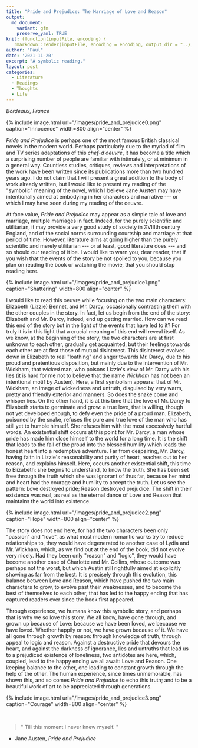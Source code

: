 ```yaml
---
title: "Pride and Prejudice: The Marriage of Love and Reason"
output:
  md_document:
    variant: gfm
    preserve_yaml: TRUE
knit: (function(inputFile, encoding) {
   rmarkdown::render(inputFile, encoding = encoding, output_dir = "../_posts") })
author: "Paul"
date: '2021-11-20'
excerpt: "A symbolic reading."
layout: post
categories:
  - Literature
  - Readings
  - Thoughts
  - Life 
---
```


*Bordeaux, France*

{% include image.html url="/images/pride_and_prejudice0.png" caption="Innocence" width=800 align="center" %}  

*Pride and Prejudice* is perhaps one of the most famous British classical novels in the modern world. Perhaps particularly due to the myriad of film and TV series adaptations of this *chef-d'oeuvre*, it has become a title which a surprising number of people are familiar with intimately, or at minimum in a general way. Countless studies, critiques, reviews and interpretations of the work have been written since its publications more than two hundred years ago. I do not claim that I will present a great addition to the body of work already written, but I would like to present my reading of the "symbolic" meaning of the novel, which I believe Jane Austen may have intentionally aimed at embodying in her characters and narrative --- or which I may have seen during my reading of the oeuvre. 


At face value, *Pride and Prejudice* may appear as a simple tale of love and marriage, multiple marriages in fact. Indeed, for the purely scientific and utilitarian, it may provide a very good study of society in XVIIIth century England, and of the social norms surrounding courtship and marriage at that period of time. However, literature aims at going higher than the purely scientific and merely utilitarian --- or at least, good literature does --- and so should our reading of it be. I would like to warn you, dear reader, that if you wish that the events of the story be not spoiled to you, because you plan on reading the book or watching the movie, that you should stop reading here.

{% include image.html url="/images/pride_and_prejudice1.png" caption="Shattering" width=800 align="center" %}  

I would like to read this oeuvre while focusing on the two main characters: Elizabeth (Lizzie) Bennet, and Mr. Darcy; occasionally contrasting them with the other couples in the story. In fact, let us begin from the end of the story: Elizabeth and Mr. Darcy, indeed, end up getting married. How can we read this end of the story but in the light of the events that have led to it? For truly it is in this light that a crucial meaning of this end will reveal itself. As we know, at the beginning of the story, the two characters are at first unknown to each other, gradually get acquainted, but their feelings towards each other are at first those of mutual disinterest. This disinterest evolves down in Elizabeth to real "loathing" and anger towards Mr. Darcy, due to his proud and pretentious disposition, but mainly due to the intervention of Mr. Wickham, that *wicked* man, who poisons Lizzie's view of Mr. Darcy with his lies (it is hard for me not to believe that the name *Wickham* has not been an intentional motif by Austen). Here, a first symbolism appears: that of Mr. Wickham, an image of wickedness and untruth, disguised by very warm, pretty and friendly exterior and manners. 
So does the snake come and whisper lies. On the other hand, it is at this time that the love of Mr. Darcy to Elizabeth starts to germinate and grow: a true love, that is willing, though not yet developed enough, to defy even the pride of a proud man. Elizabeth, poisoned by the snake, refuses the pure and true love of the man who has still yet to humble himself. She refuses him with the most excessively hurtful words. An existential shift occurs at this point for Mr. Darcy, a man whose pride has made him close himself to the world for a long time. It is the shift that leads to the fall of the proud into the blessed humility which leads the honest heart into a redemptive adventure. Far from despairing, Mr. Darcy, having faith in Lizzie's reasonability and purity of heart, reaches out to her reason, and explains himself. Here, occurs another existential shift, this time to Elizabeth: she begins to understand, to know the truth. She has been set free through the truth which she was ignorant of thus far, because her mind and heart had the courage and humility to accept the truth. Let us see the pattern: Love destroyed pride; Reason destroyed prejudice. The shift in their existence was real, as real as the eternal dance of Love and Reason that maintains the world into existence. 

{% include image.html url="/images/pride_and_prejudice2.png" caption="Hope" width=800 align="center" %}  

The story does not end here, for had the two characters been only "passion" and "love", as what most modern romantic works try to reduce relationships to, they would have degenerated to another case of Lydia and Mr. Wickham, which, as we find out at the end of the book, did not evolve very nicely. Had they been only "reason" and "logic", they would have become another case of Charlotte and Mr. Collins, whose outcome was perhaps not the worst, but which Austin still rightfully aimed at explicitly showing as far from the best. It is precisely through this evolution, this balance between Love and Reason, which have pushed the two main characters to grow, to evolve past their weaknesses, and to become the best of themselves to each other, that has led to the happy ending that has captured readers ever since the book first appeared. 


Through experience, we humans know this symbolic story, and perhaps that is why we so love this story. We all know, have gone through, and grown up because of Love: because we have been loved, we because we have loved. Whether happily or not, we have grown because of it. We have all gone through growth by reason: through knowledge of truth, through appeal to logic and reason. Against a destructive pride that devours the heart, and against the darkness of ignorance, lies and untruths that lead us to a prejudiced existence of loneliness, two antidotes are here, which, coupled, lead to the happy ending we all await: Love and Reason. One keeping balance to the other, one leading to constant growth through the help of the other. The human experience, since times unmemorable, has shown this, and so comes *Pride and Prejudice* to echo this truth; and to be a beautiful work of art to be appreciated through generations. 

{% include image.html url="/images/pride_and_prejudice3.png" caption="Courage" width=800 align="center" %}  

&nbsp;

>  " Till this moment I never knew myself. "
- Jane Austen, *Pride and Prejudice*